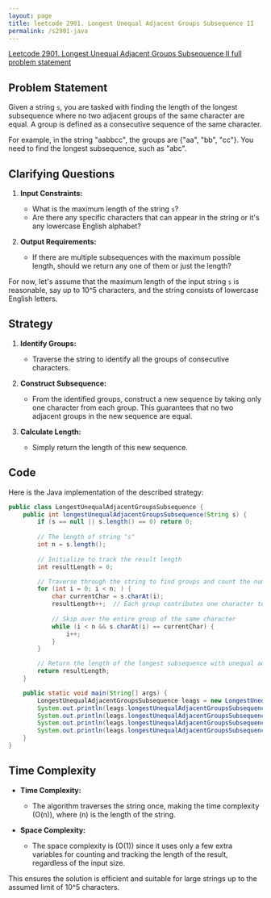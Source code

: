 ```yaml
---
layout: page
title: leetcode 2901. Longest Unequal Adjacent Groups Subsequence II
permalink: /s2901-java
---
```

[Leetcode 2901. Longest Unequal Adjacent Groups Subsequence II full problem statement](https://algoadvance.github.io/algoadvance/l2901)
## Problem Statement

Given a string `s`, you are tasked with finding the length of the longest subsequence where no two adjacent groups of the same character are equal. A group is defined as a consecutive sequence of the same character.

For example, in the string "aabbcc", the groups are {"aa", "bb", "cc"}. You need to find the longest subsequence, such as "abc".

## Clarifying Questions

1. **Input Constraints:**
   - What is the maximum length of the string `s`?
   - Are there any specific characters that can appear in the string or it's any lowercase English alphabet?

2. **Output Requirements:**
   - If there are multiple subsequences with the maximum possible length, should we return any one of them or just the length?

For now, let's assume that the maximum length of the input string `s` is reasonable, say up to 10^5 characters, and the string consists of lowercase English letters.

## Strategy

1. **Identify Groups:**
   - Traverse the string to identify all the groups of consecutive characters. 

2. **Construct Subsequence:**
   - From the identified groups, construct a new sequence by taking only one character from each group. This guarantees that no two adjacent groups in the new sequence are equal.

3. **Calculate Length:**
   - Simply return the length of this new sequence.

## Code

Here is the Java implementation of the described strategy:

```java
public class LongestUnequalAdjacentGroupsSubsequence {
    public int longestUnequalAdjacentGroupsSubsequence(String s) {
        if (s == null || s.length() == 0) return 0;
        
        // The length of string "s"
        int n = s.length();
        
        // Initialize to track the result length
        int resultLength = 0;

        // Traverse through the string to find groups and count the number of groups
        for (int i = 0; i < n; ) {
            char currentChar = s.charAt(i);
            resultLength++;  // Each group contributes one character to the final sequence
            
            // Skip over the entire group of the same character
            while (i < n && s.charAt(i) == currentChar) {
                i++;
            }
        }

        // Return the length of the longest subsequence with unequal adjacent groups
        return resultLength;
    }

    public static void main(String[] args) {
        LongestUnequalAdjacentGroupsSubsequence leags = new LongestUnequalAdjacentGroupsSubsequence();
        System.out.println(leags.longestUnequalAdjacentGroupsSubsequence("aabbcc"));    // Output: 3
        System.out.println(leags.longestUnequalAdjacentGroupsSubsequence("abcd"));      // Output: 4
        System.out.println(leags.longestUnequalAdjacentGroupsSubsequence("aaabbaa"));   // Output: 3
        System.out.println(leags.longestUnequalAdjacentGroupsSubsequence(""));          // Output: 0
    }
}
```

## Time Complexity

- **Time Complexity:**
  - The algorithm traverses the string once, making the time complexity \(O(n)\), where \(n\) is the length of the string.

- **Space Complexity:**
  - The space complexity is \(O(1)\) since it uses only a few extra variables for counting and tracking the length of the result, regardless of the input size.

This ensures the solution is efficient and suitable for large strings up to the assumed limit of 10^5 characters.